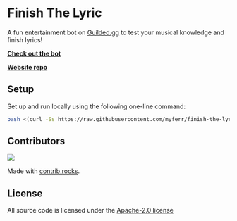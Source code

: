 # Finish The Lyric

A fun entertainment bot on [Guilded.gg](https://guilded.gg) to test your musical knowledge and finish lyrics!

[**Check out the bot**](https://finishthelyric.pages.dev)

[**Website repo**](https://github.com/finish-the-lyric-bot/website)

## Setup
Set up and run locally using the following one-line command:
```sh
bash <(curl -Ss https://raw.githubusercontent.com/myferr/finish-the-lyric/refs/heads/main/x.sh)
```

## Contributors
<a href="https://github.com/myferr/finish-the-lyric/graphs/contributors">
  <img src="https://contrib.rocks/image?repo=myferr/finish-the-lyric" />
</a>

Made with [contrib.rocks](https://contrib.rocks).

## License

All source code is licensed under the [Apache-2.0 license](LICENSE)
